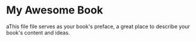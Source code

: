 # My Awesome Book

aThis file file serves as your book's preface, a great place to describe your book's content and ideas.

